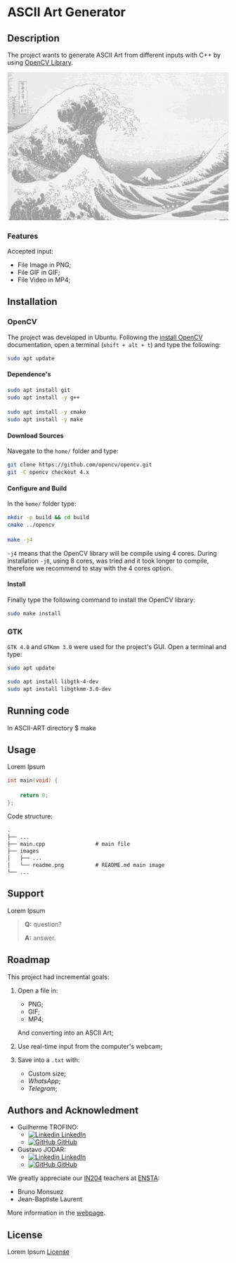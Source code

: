# ASCII Art Generator


## Description
The project wants to generate ASCII Art from different inputs with C++ by using [OpenCV Library](https://opencv.org/).

![alt text](images/readme.png)

### Features
Accepted input:
- File Image in PNG;
- File GIF in GIF;
- File Video in MP4;


## Installation
### OpenCV
The project was developed in Ubuntu. Following the [install OpenCV](https://docs.opencv.org/4.x/d7/d9f/tutorial_linux_install.html) documentation, open a terminal (`shift + alt + t`) and type the following:
```bash
sudo apt update
```

#### Dependence's
```bash
sudo apt install git
sudo apt install -y g++

sudo apt install -y cmake
sudo apt install -y make
```

#### Download Sources
Navegate to the `home/` folder and type:
```bash
git clone https://github.com/opencv/opencv.git
git -C opencv checkout 4.x
```
#### Configure and Build
In the `home/` folder type:
```bash
mkdir -p build && cd build
cmake ../opencv

make -j4
```
`-j4` means that the OpenCV library will be compile using 4 cores. During installation `-j8`, using 8 cores, was tried and it took longer to compile, therefore we recommend to stay with the 4 cores option.

#### Install
Finally type the following command to install the OpenCV library:
```bash
sudo make install
```

### GTK
`GTK 4.0` and `GTKmm 3.0` were used for the project's GUI. Open a terminal and type:
```bash
sudo apt update
```
```bash
sudo apt install libgtk-4-dev
sudo apt install libgtkmm-3.0-dev
```

## Running code
In ASCII-ART directory
$ make 


## Usage
Lorem Ipsum
```cpp
int main(void) {

    return 0;
};
```
Code structure:

    .
    ├── ...
    ├── main.cpp                # main file
    ├── images                  
    │   ├── ...
    │   └── readme.png          # README.md main image
    └── ...

## Support
Lorem Ipsum
> **Q:** question?
>
> **A:** answer.

## Roadmap
This project had incremental goals:
1. Open a file in:
   - PNG;
   - GIF;
   - MP4;
    
    And converting into an ASCII Art;

2. Use real-time input from the computer's webcam;

3. Save into a `.txt` with:
   - Custom size;
   - *WhatsApp*; 
   - *Telegram*;

## Authors and Acknowledment
- Guilherme TROFINO:
  - [![Linkedin](https://i.stack.imgur.com/gVE0j.png) LinkedIn](https://www.linkedin.com/in/guilherme-trofino/)
  - [![GitHub](https://i.stack.imgur.com/tskMh.png) GitHub](https://github.com/tr0fin0)
- Gustavo JODAR:
  - [![Linkedin](https://i.stack.imgur.com/gVE0j.png) LinkedIn](https://www.linkedin.com/in/gustavo-jodar/)
  - [![GitHub](https://i.stack.imgur.com/tskMh.png) GitHub](https://github.com/Gustavo-Jodar)

We greatly appreciate our [IN204](https://synapses.ensta-paris.fr/catalogue/2020-2021/ue/3722/IN204-oriente-objet-programmation-et-genie-logiciel?from=D2) teachers at [ENSTA](https://www.ensta-paris.fr/):
- Bruno Monsuez
- Jean-Baptiste Laurent

More information in the [webpage](https://perso.ensta-paris.fr/~bmonsuez/Cours/doku.php?id=in204).

## License
Lorem Ipsum [License](https://choosealicense.com/licenses/)